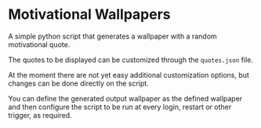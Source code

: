 # Motivational Wallpapers
A simple python script that generates a wallpaper with a random motivational quote.

The quotes to be displayed can be customized through the `quotes.json` file.

At the moment there are not yet easy additional customization options, but changes can be done directly on the script.

You can define the generated output wallpaper as the defined wallpaper and then configure the script to be run at every login, restart or other trigger, as required.